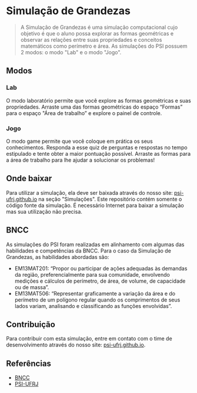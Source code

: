 # Simulação de Grandezas

> A Simulação de Grandezas é uma simulação computacional cujo objetivo é que o aluno possa explorar as formas geométricas e observar as relações entre suas propriedades e conceitos matemáticos como perímetro e área. As simulações do PSI possuem 2 modos: o modo "Lab" e o modo "Jogo".

## Modos
### Lab
O modo laboratório permite que você explore as formas geométricas e suas propriedades. Arraste uma das formas geométricas do espaço “Formas” para o espaço "Área de trabalho” e explore o painel de controle. 

### Jogo
O modo game permite que você coloque em prática os seus conhecimentos. Responda a esse quiz de perguntas e respostas no tempo estipulado e tente obter a maior pontuação possível. Arraste as formas para a área de trabalho para lhe ajudar a solucionar os problemas!

## Onde baixar
Para utilizar a simulação, ela deve ser baixada através do nosso site: [psi-ufrj.github.io](psi-ufrj.github.io/) na seção "Simulações". Este repositório contém somente o código fonte da simulação. É necessário Internet para baixar a simulação mas sua utilização não precisa.

## BNCC
As simulações do PSI foram realizadas em alinhamento com algumas das habilidades e competências da BNCC. Para o caso da Simulação de Grandezas, as habilidades abordadas são:
- EM13MAT201: “Propor ou participar de ações adequadas às demandas da região, preferencialmente para sua comunidade, envolvendo medições e cálculos de perímetro, de área, de volume, de capacidade ou de massa”.
- EM13MAT506: “Representar graficamente a variação da área e do perímetro de um polígono regular quando os comprimentos de seus lados variam, analisando e classificando as funções envolvidas”.

## Contribuição
Para contribuir com esta simulação, entre em contato com o time de desenvolvimento através do nosso site: [psi-ufrj.github.io](psi-ufrj.github.io/).

## Referências
- [BNCC](http://basenacionalcomum.mec.gov.br/images/BNCC_EI_EF_110518_versaofinal_site.pdf)
- [PSI-UFRJ](psi-ufrj.github.io/)
